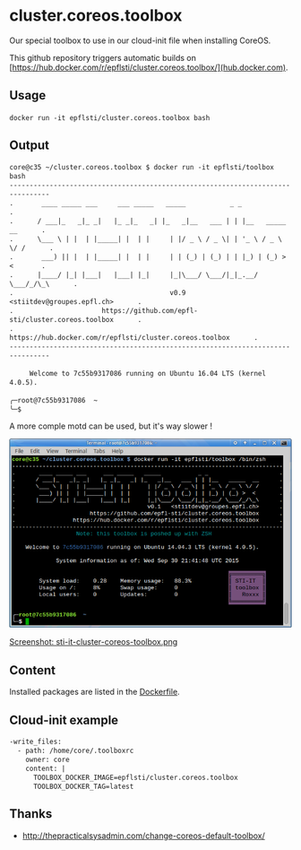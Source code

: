 # cluster.coreos.toolbox

Our special toolbox to use in our cloud-init file when installing CoreOS.

This github repository triggers automatic builds on [https://hub.docker.com/r/epflsti/cluster.coreos.toolbox/](hub.docker.com).

## Usage
`docker run -it epflsti/cluster.coreos.toolbox bash`

## Output
```
core@c35 ~/cluster.coreos.toolbox $ docker run -it epflsti/toolbox bash
--------------------------------------------------------------------------------
.       ____ _____ ___     ___ _____   _____           _ _                     .
.      / ___|_   _|_ _|   |_ _|_   _| |_   _|__   ___ | | |__   _____  __      .
.      \___ \ | |  | |_____| |  | |     | |/ _ \ / _ \| | '_ \ / _ \ \/ /      .
.       ___) || |  | |_____| |  | |     | | (_) | (_) | | |_) | (_) >  <       .
.      |____/ |_| |___|   |___| |_|     |_|\___/ \___/|_|_.__/ \___/_/\_\      .
.                                       v0.9   <stiitdev@groupes.epfl.ch>      .
.                      https://github.com/epfl-sti/cluster.coreos.toolbox      .
.                 https://hub.docker.com/r/epflsti/cluster.coreos.toolbox      .
--------------------------------------------------------------------------------

     Welcome to 7c55b9317086 running on Ubuntu 16.04 LTS (kernel 4.0.5).

╭─root@7c55b9317086  ~  
╰─$
```
A more comple motd can be used, but it's way slower !

![sti-it-cluster-coreos-toolbox.png](https://raw.githubusercontent.com/epfl-sti/cluster.coreos.toolbox/master/sti-it-cluster-coreos-toolbox.png)

[Screenshot: sti-it-cluster-coreos-toolbox.png](https://raw.githubusercontent.com/epfl-sti/cluster.coreos.toolbox/master/sti-it-cluster-coreos-toolbox.png)

## Content
Installed packages are listed in the [Dockerfile](https://github.com/epfl-sti/cluster.coreos.toolbox/blob/master/Dockerfile).

## Cloud-init example
```
-write_files:
  - path: /home/core/.toolboxrc
    owner: core
    content: |
      TOOLBOX_DOCKER_IMAGE=epflsti/cluster.coreos.toolbox
      TOOLBOX_DOCKER_TAG=latest
```

## Thanks
* http://thepracticalsysadmin.com/change-coreos-default-toolbox/
